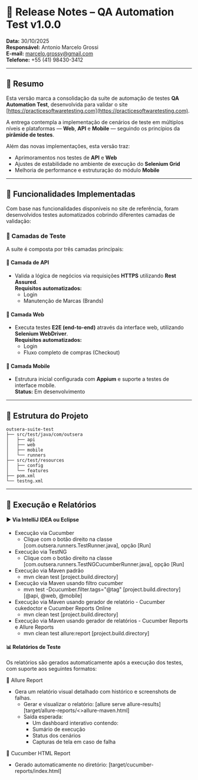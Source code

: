 # 🧾 Release Notes – QA Automation Test v1.0.0

**Data:** 30/10/2025  
**Responsável:** Antonio Marcelo Grossi  
**E-mail:** marcelo.grossy@gmail.com  
**Telefone:** +55 (41) 98430-3412

---

## 🧠 Resumo
Esta versão marca a consolidação da suíte de automação de testes **QA Automation Test**, desenvolvida para validar o site [https://practicesoftwaretesting.com](https://practicesoftwaretesting.com).

A entrega contempla a implementação de cenários de teste em múltiplos níveis e plataformas — **Web**, **API** e **Mobile** — seguindo os princípios da **pirâmide de testes**.

Além das novas implementações, esta versão traz:
- Aprimoramentos nos testes de **API** e **Web**
- Ajustes de estabilidade no ambiente de execução do **Selenium Grid**
- Melhoria de performance e estruturação do módulo **Mobile**

---

## 🚀 Funcionalidades Implementadas

Com base nas funcionalidades disponíveis no site de referência, foram desenvolvidos testes automatizados cobrindo diferentes camadas de validação:

### 🧱 Camadas de Teste
A suíte é composta por três camadas principais:

#### 📌 Camada de API
- Valida a lógica de negócios via requisições **HTTPS** utilizando **Rest Assured**.  
  **Requisitos automatizados:**
    - Login
    - Manutenção de Marcas (Brands)

#### 📌 Camada Web
- Executa testes **E2E (end-to-end)** através da interface web, utilizando **Selenium WebDriver**.  
  **Requisitos automatizados:**
    - Login
    - Fluxo completo de compras (Checkout)

#### 📌 Camada Mobile
- Estrutura inicial configurada com **Appium** e suporte a testes de interface mobile.  
  **Status:** Em desenvolvimento

---

## 🧰 Estrutura do Projeto

```text
outsera-suite-test
├── src/test/java/com/outsera  
│   ├── api  
│   ├── web  
│   ├── mobile  
│   └── runners  
├── src/test/resources  
│   ├── config  
│   └── features  
├── pom.xml  
└── testng.xml
``` 

---

## 🧩 Execução e Relatórios 
    
#### ▶️ Via IntelliJ IDEA ou Eclipse

- Execução via Cucumber
  - Clique com o botão direito na classe [com.outsera.runners.TestRunner.java], opção [Run]
- Execução via TestNG
  - Clique com o botão direito na classe [com.outsera.runners.TestNGCucumberRunner.java], opção [Run]
- Execução via Maven padrão
  - mvn clean test [project.build.directory]
- Execução via Maven usando filtro cucumber
  - mvn test -Dcucumber.filter.tags="@tag" [project.build.directory] [@api, @web, @mobile]
- Execução via Maven usando gerador de relatório - Cucumber cukedoctor e Cucumber Reports Online
    - mvn clean test [project.build.directory]
- Execução via Maven usando gerador de relatórios - Cucumber Reports e Allure Reports
    - mvn clean test allure:report [project.build.directory]  

#### 📊 Relatórios de Teste
Os relatórios são gerados automaticamente após a execução dos testes, com suporte aos seguintes formatos:

📄 Allure Report
- Gera um relatório visual detalhado com histórico e screenshots de falhas.
  - Gerar e visualizar o relatório:  [allure serve allure-results] [target/allure-reports/<>allure-maven.html]
  - Saída esperada:
    - Um dashboard interativo contendo:
    - Sumário de execução
    - Status dos cenários
    - Capturas de tela em caso de falha

📘 Cucumber HTML Report
   - Gerado automaticamente no diretório: [target/cucumber-reports/index.html]
